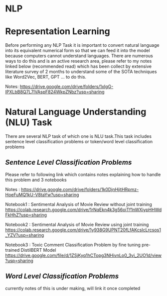 # NLP

# Representation Learning
Before performing any NLP Task it is important to convert natural language into its equivalent numerical form so that we can feed it into the model because computers cannot understand languages. There are numerous ways to do this and is an active research area, please refer to my notes linked below (recommended read) which has been collect by extensive literature survey of 2 months to understand some of the SOTA techniques like Word2Vec, BERT, GPT ... to do this.

Notes: https://drive.google.com/drive/folders/1xIgG-IPXLbB8Q7L7lVAspF824WkpZNbz?usp=sharing

# Natural Language Understanding (NLU) Task
There are several NLP task of which one is NLU task.This task includes sentence level classification problems or token/word level classification problems

## *Sentence Level Classification Problems*
Please refer to following link which contains notes explaining how to handle this problem and 3 notebooks

   Notes : https://drive.google.com/drive/folders/1k0DjnHjitHRpmz-HoeFuMQ1kU-V8taYw?usp=sharing
   
   Notebook1 : Sentimental Analysis of Movie Review without joint training https://colab.research.google.com/drive/1rNqEkn4k3g56oiTf1nWXiypHHWdFkHhZ?usp=sharing
   
   Notebook2 : Sentimental Analysis of Movie Review using joint training https://colab.research.google.com/drive/1y938G9UPNT20fLfAKcsIcLrcsos1_YZV?usp=sharing
   
   Notebook3 : Toxic Comment Classification Problem by fine tuning pre-trained DistilBERT Model https://drive.google.com/file/d/1ZSjKyq1hCTopg3NHivnLo0_3vi_2UO1d/view?usp=sharing
   
## *Word Level Classification Problems*
currently notes of this is under making, will link it once completed
   
